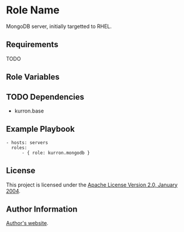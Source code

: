 Role Name
=========

MongoDB server, initially targetted to RHEL.

Requirements
------------

TODO

Role Variables
--------------

TODO
Dependencies
------------

* kurron.base

Example Playbook
----------------

```
- hosts: servers
  roles:
      - { role: kurron.mongodb }
```

License
-------

This project is licensed under the [Apache License Version 2.0, January 2004](http://www.apache.org/licenses/).

Author Information
------------------

[Author's website](http://jvmguy.com/).
